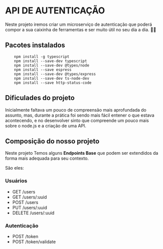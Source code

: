 
# API DE AUTENTICAÇÃO

Neste projeto iremos criar um microserviço de autenticação que poderá compor a sua caixinha de ferramentas e ser muito útil no seu dia a dia. 🔨🔧

## Pacotes instalados

        npm install -g typescript
        npm install --save-dev typescript
        npm install --save-dev @types/node
        npm install --save espress
        npm install --save-dev @types/express
        npm install --save-dev ts-node-dev
        npm install --save http-status-code

## Dificulades do projeto

Inicialmente faltava um pouco de compreensão mais aprofundada do assunto, mas, durante a prática foi sendo mais fácil entener o que estava acontecendo, e no desenvolver sinto que compreende um pouco mais sobre o node.js e a criação de uma API.

## Composição do nosso projeto

Neste projeto Temos alguns **Endpoints Base** que podem ser extendidos da forma mais adequada para seu contexto. 

São eles:

### Usuários

* GET /users
* GET /users/:uuid
* POST /users
* PUT /users/:uuid
* DELETE /users/:uuid

### Autenticação

* POST /token
* POST /token/validate



